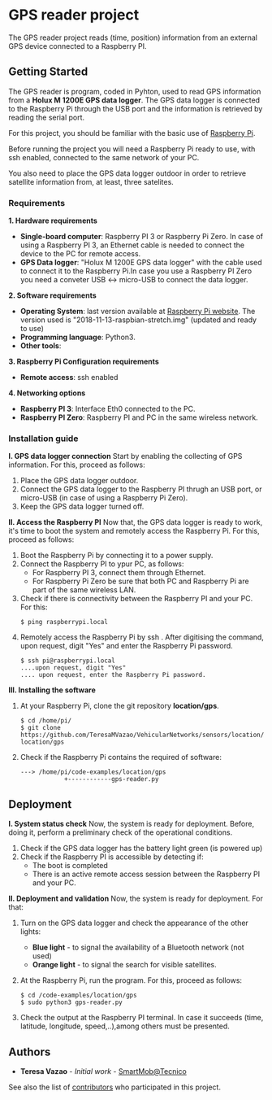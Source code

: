 # GPS reader project
The GPS reader project reads (time, position) information from an external GPS device connected to a Raspberry PI.

## Getting Started  

The GPS reader is program, coded in Pyhton, used to read GPS information from a **Holux M 1200E GPS data logger**. The GPS data logger is connected to the Raspberry Pi through the USB port and  the information is retrieved by reading the serial port.

For this project, you should be familiar with the  basic use of [Raspberry Pi](https://github.com/TeresaMVazao/VehicularNetworks/SmartMob-platform/Intro-RasperryPI.pdf).

Before running the project you will need a Raspberry Pi ready to use, with ssh enabled, connected to the same network of your PC.

You also need to place the GPS data logger outdoor in order to retrieve satellite information from, at least, three satelites.
 
### Requirements

**1. Hardware  requirements**
* **Single-board computer**:  Raspberry PI 3 or Raspberry Pi Zero. In case of using a Raspberry PI 3, an Ethernet cable is needed to connect the device to the PC for remote access. 
* **GPS Data logger**: "Holux M 1200E GPS data logger" with the cable used to connect it to the Raspberry Pi.In case you use a Raspberry PI Zero you need a conveter USB <-> micro-USB to connect the data logger.

**2. Software  requirements**
* **Operating System**: last version available at [Raspberry Pi website](https://www.raspberrypi.org/documentation/installation). The version used is "2018-11-13-raspbian-stretch.img" (updated and ready to use)
* **Programming language**: Python3.
* **Other tools**:

**3. Raspberry Pi Configuration  requirements**
*  **Remote access**: ssh enabled

**4. Networking options**
*  **Raspberry PI 3**: Interface Eth0 connected to the PC.
*  **Raspberry PI Zero**: Raspberry PI and PC in the same wireless network.

### Installation guide
**I. GPS data logger connection**
Start by enabling the collecting of GPS information.  For this, proceed as follows:
1. Place the GPS data logger outdoor.
2. Connect the GPS data logger to the Raspberry PI thrugh an USB port, or micro-USB (in case of using a Raspberry Pi Zero).
3. Keep the GPS data logger turned off.

**II. Access the Raspberry PI**
Now that, the GPS data logger is ready to work, it's time to boot the system and remotely access the Raspberry Pi. For this, proceed as follows:
1. Boot the Raspberry Pi by connecting it to a power supply.
2. Connect the Raspberry PI to ypur PC, as follows:
    * For Raspberry PI 3, connect them through Ethernet.
    * For Raspberry Pi Zero be sure that both PC and Raspberry Pi are part of the same wireless LAN.
3. Check if there is connectivity between the Raspberry PI and your PC. For this:
    `````
    $ ping raspberrypi.local
    `````
4. Remotely access the Raspberry Pi by ssh . After digitising the command, upon request, digit "Yes" and enter the Raspberry Pi password.
    `````
    $ ssh pi@raspberrypi.local 
    ....upon request, digit "Yes" 
    .... upon request, enter the Raspberry Pi password.
    `````
**III. Installing the software**
1. At your Raspberry Pi, clone the git repository **location/gps**. 
    `````
    $ cd /home/pi/
    $ git clone https://github.com/TeresaMVazao/VehicularNetworks/sensors/location/gps location/gps
    `````
2. Check if the Raspberry Pi contains the required of software:
    `````
    ---> /home/pi/code-examples/location/gps
                +------------gps-reader.py
    `````
## Deployment
**I. System status check**
Now, the system is ready for deployment. Before, doing it, perform a preliminary check of the operational conditions.
1. Check if the GPS data logger has the battery light green (is powered up)
2. Check if the Raspberry PI is accessible by detecting if:
    *  The boot is completed 
    *  There is an active  remote access session between the Raspberry PI and your PC. 
    
**II. Deployment and validation**
Now, the system is ready for deployment.  For that:
1. Turn on the GPS data logger and check the appearance of the other lights:
    * **Blue light** - to signal the availability of a Bluetooth network (not used)
    * **Orange light** - to signal the search for visible satellites.

2. At the Raspberry Pi, run the program. For this, proceed as follows:
    `````
    $ cd /code-examples/location/gps
    $ sudo python3 gps-reader.py 
    `````
3. Check the output at the Raspberry PI terminal. In case it succeeds (time, latitude, longitude, speed,..),among others must be presented.

 
## Authors

* **Teresa Vazao** - *Initial work* - [SmartMob@Tecnico](https://github.com/TeresaMVazao/VehicularNetworks/sensors/car-motor-test)

See also the list of [contributors](https://github.com/your/project/contributors) who participated in this project.




